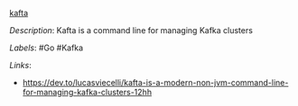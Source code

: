 [kafta](https://github.com/electric-saw/kafta)

*Description*: Kafta is a command line for managing Kafka clusters

*Labels*: #Go #Kafka

*Links*:
  - https://dev.to/lucasviecelli/kafta-is-a-modern-non-jvm-command-line-for-managing-kafka-clusters-12hh
